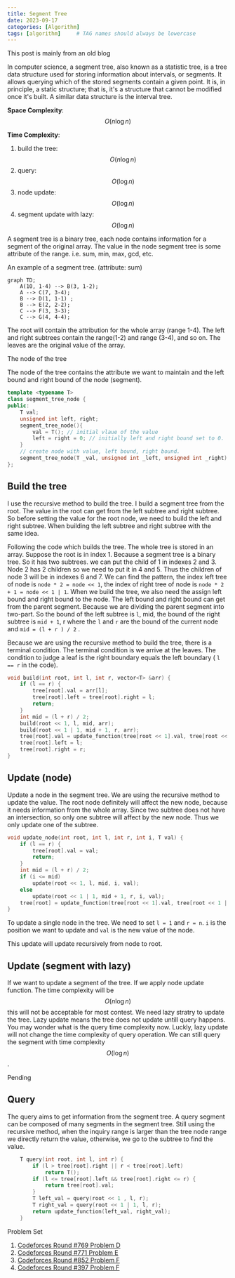 ```yaml
---
title: Segment Tree
date: 2023-09-17
categories: [Algorithm]
tags: [algorithm]     # TAG names should always be lowercase
---
```


This post is mainly from an old blog

In computer science, a segment tree, also known as a statistic tree, is a tree data structure used for storing information about intervals, or segments. It allows querying which of the stored segments contain a given point. It is, in principle, a static structure; that is, it's a structure that cannot be modified once it's built. A similar data structure is the interval tree.

**Space Complexity**: $$O(n\log n)$$

**Time Complexity**:

  1. build the tree: $$O(n \log n)$$
  2. query: $$O(\log n)$$
  3. node update: $$O(\log n)$$
  4. segment update with lazy: $$O(\log n)$$

A segment tree is a binary tree, each node contains information for a segment of the original array. The value in the node segment tree is some attribute of the range. i.e. sum, min, max, gcd, etc.

An example of a segment tree. (attribute: sum)

``` mermaid
graph TD;
    A(10, 1-4) --> B(3, 1-2);
    A --> C(7, 3-4);
    B --> D(1, 1-1) ;
    B --> E(2, 2-2);
    C --> F(3, 3-3);
    C --> G(4, 4-4);
```

The root will contain the attribution for the whole array (range 1-4). The left and right subtrees contain the range(1-2) and range (3-4), and so on. The leaves are the original value of the array.


The node of the tree

The node of the tree contains the attribute we want to maintain and the left bound and right bound of the node (segment).

``` cpp
template <typename T>
class segment_tree_node {
public:
    T val;
    unsigned int left, right;
    segment_tree_node(){
        val = T(); // initial vlaue of the value
        left = right = 0; // initially left and right bound set to 0.
    }
    // create node with value, left bound, right bound.
    segment_tree_node(T _val, unsigned int _left, unsigned int _right) : val(_val), left(_left), right(_right) {}
};
```

## Build the tree

I use the recursive method to build the tree. I build a segment tree from the root. The value in the root can get from the left subtree and right subtree. So before setting the value for the root node, we need to build the left and right subtree.  When building the left subtree and right subtree with the same idea.

Following the code which builds the tree. The whole tree is stored in an array. Suppose the root is in index 1. Because a segment tree is a binary tree. So it has two subtrees. we can put the child of 1 in indexes 2 and 3.  Node 2 has 2 children so we need to put it in 4 and 5. Thus the children of node 3 will be in indexes 6 and 7. We can find the pattern, the index left tree of node is `node * 2 = node << 1`, the index of right tree of node is `node * 2 + 1 = node << 1 | 1`. When we build the tree, we also need the assign left bound and right bound to the node. The left bound and right bound can get from the parent segment. Because we are dividing the parent segment into two-part. So the bound of the left subtree is `l`, mid, the bound of the right subtree is `mid + 1`, r where the `l` and `r` are the bound of the current node and `mid = (l + r ) / 2` .

Because we are using the recursive method to build the tree, there is a terminal condition. The terminal condition is we arrive at the leaves. The condition to judge a leaf is the right boundary equals the left boundary ( `l == r` in the code).

``` cpp
void build(int root, int l, int r, vector<T> &arr) {
    if (l == r) {
        tree[root].val = arr[l];
        tree[root].left = tree[root].right = l;
        return;
    }
    int mid = (l + r) / 2;
    build(root << 1, l, mid, arr);
    build(root << 1 | 1, mid + 1, r, arr);
    tree[root].val = update_function(tree[root << 1].val, tree[root << 1 | 1].val);
    tree[root].left = l;
    tree[root].right = r;
}
```

## Update (node)

Update a node in the segment tree. We are using the recursive method to update the value. The root node definitely will affect the new node, because it needs information from the whole array. Since two subtree does not have an intersection, so only one subtree will affect by the new node. Thus we only update one of the subtree.

``` cpp
void update_node(int root, int l, int r, int i, T val) {
    if (l == r) {
        tree[root].val = val;
        return;
    }
    int mid = (l + r) / 2;
    if (i <= mid)
        update(root << 1, l, mid, i, val);
    else
        update(root << 1 | 1, mid + 1, r, i, val);
    tree[root] = update_function(tree[root << 1].val, tree[root << 1 | 1].val);
}
```
To update a single node in the tree. We need to set `l = 1` and `r = n`. 
`i` is the position we want to update and `val` is the new value of the node.

This update will update recursively from node to root.


## Update (segment with lazy)

If we want to update a segment of the tree. If we apply node update function. The time complexity will be $$ O(n \log n)$$ this will not be acceptable for most contest. We need lazy stratry to update the tree. Lazy update means the tree does not update untill query happens. You may wonder what is the query time complexity now. Luckly, lazy update will not change the time complexity of query operation. We can still query the segment with time complexity $$ O (\log n)$$.


Pending

## Query

The query aims to get information from the segment tree. A query segment can be composed of many segments in the segment tree. Still using the recursive method, when the inquiry range is larger than the tree node range we directly return the value, otherwise, we go to the subtree to find the value.

```cpp
    T query(int root, int l, int r) {
        if (l > tree[root].right || r < tree[root].left)
            return T();
        if (l <= tree[root].left && tree[root].right <= r) {
            return tree[root].val;
        }
        T left_val = query(root << 1 , l, r);
        T right_val = query(root << 1 | 1, l, r);
        return update_function(left_val, right_val);
    }
```

Problem Set

  1. [Codeforces Round #769 Problem D]()
  2. [Codeforces Round #771 Problem E]()
  3. [Codeforces Round #852 Problem F]()
  4. [Codeforces Round #397 Problem F]()
